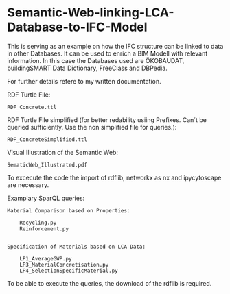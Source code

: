 # Semantic-Web-linking-LCA-Database-to-IFC-Model
This is serving as an example on how the IFC structure can be linked to data in other Databases. It can be used to enrich a BIM Modell with relevant information.
In this case the Databases used are ÖKOBAUDAT, buildingSMART Data Dictionary, FreeClass and DBPedia.

For further details refere to my written documentation.

RDF Turtle File:

	RDF_Concrete.ttl


RDF Turtle File simplified (for better redability usiing Prefixes. Can´t be queried sufficiently. Use the non simplified file for queries.):

	RDF_ConcreteSimplified.ttl


Visual Illustration of the Semantic Web:

	SematicWeb_Illustrated.pdf
To excecute the code the import of rdflib, networkx as nx and ipycytoscape are necessary.


Examplary SparQL queries:

	Material Comparison based on Properties:
	
		Recycling.py
		Reinforcement.py


	Specification of Materials based on LCA Data:
	
		LP1_AverageGWP.py
		LP3_MaterialConcretisation.py
		LP4_SelectionSpecificMaterial.py
  
To be able to execute the queries, the download of the rdflib is required.
